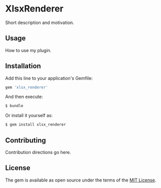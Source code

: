 # XlsxRenderer
Short description and motivation.

## Usage
How to use my plugin.

## Installation
Add this line to your application's Gemfile:

```ruby
gem 'xlsx_renderer'
```

And then execute:
```bash
$ bundle
```

Or install it yourself as:
```bash
$ gem install xlsx_renderer
```

## Contributing
Contribution directions go here.

## License
The gem is available as open source under the terms of the [MIT License](https://opensource.org/licenses/MIT).
